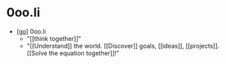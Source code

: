 # 0oo.li

- [[go]] 0oo.li
  - "[[think together]]"
  - "[[Understand]] the world. [[Discover]] goals, [[ideas]], [[projects]]. [[Solve the equation together]]!"


[//begin]: # "Autogenerated link references for markdown compatibility"
[go]: go "Go"
[//end]: # "Autogenerated link references"
